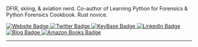 DFIR, skiing, & aviation nerd. Co-author of Learning Python for Forensics & Python Forensics Cookbook. Rust novice.

<div id="badges">
  <a href="https://chapinb.com">
    <img src="https://img.shields.io/badge/Website-blueviolet?style=for-the-badge&logo=internet&logoColor=white" alt="Website Badge"/>
  </a>
  <a href="https://twitter.com/chapindb">
    <img src="https://img.shields.io/badge/Twitter-blue?style=for-the-badge&logo=twitter&logoColor=white" alt="Twitter Badge"/>
  </a>
  <a href="https://keybase.io/cbryce">
    <img src="https://img.shields.io/badge/KeyBase-blueviolet?style=for-the-badge&logo=keybase&logoColor=white" alt="KeyBase Badge"/>
  </a>
    <a href="https://www.linkedin.com/in/cdbryce/">
    <img src="https://img.shields.io/badge/LinkedIn-blue?style=for-the-badge&logo=linkedin&logoColor=white" alt="LinkedIn Badge"/>
  </a>
  <a href="https://medium.com/pythonic-forensics">
    <img src="https://img.shields.io/badge/Blog-blueviolet?style=for-the-badge&logo=medium&logoColor=white" alt="Blog Badge"/>
  </a>
  </a>
  <a href="https://www.amazon.com/Chapin-Bryce/e/B07DSP7HX7?ref=sr_ntt_srch_lnk_1&qid=1665831894&sr=8-1">
    <img src="https://img.shields.io/badge/Amazon-blue?style=for-the-badge&logo=amazon&logoColor=white" alt="Amazon Books Badge"/>
  </a>
</div>

<hr />
